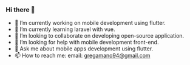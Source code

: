 ### Hi there 👋

<!--
**geeOnama940515/geeOnama940515** is a ✨ _special_ ✨ repository because its `README.md` (this file) appears on your GitHub profile.

Here are some ideas to get you started:

- 🔭 I’m currently working on mobile development using flutter.
- 🌱 I’m currently learning laravel with vue.
- 👯 I’m looking to collaborate on developing open-source application.
- 🤔 I’m looking for help with mobile development front-end.
- 💬 Ask me about mobile apps development using flutter.
- 📫 How to reach me: email: gregamano94@gmail.com
-->
- 🔭 I’m currently working on mobile development using flutter.
- 🌱 I’m currently learning laravel with vue.
- 👯 I’m looking to collaborate on developing open-source application.
- 🤔 I’m looking for help with mobile development front-end.
- 💬 Ask me about mobile apps development using flutter.
- 📫 How to reach me: email: gregamano94@gmail.com
